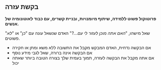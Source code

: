 ## בקשת עזרה

**פרוטוקול פשוט ללמידה, שיתוף מיומנויות, ובניית קשרים, עם כבוד לאוטונומיה של אנשים.**

שאל מישהו, "*האם אתה מוכן לעזור לי עם...*?" האדם שנשאל עונה עם "*כן*" או "*לא*" פשוטים.

- אם הבקשה נדחית, האדם המבקש מקבל את התשובה ללא משא ומתן או חקירה
- אם הבקשה אינה ברורה, שאל לגבי מידע נוסף
- אם אתה מקבל את הבקשה לעזרה, תמוך בעמית שלך בצורה הטובה ביותר שאתה יכול